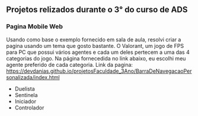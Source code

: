 ## Projetos relizados durante o 3° do curso de ADS

### Pagina Mobile Web
Usando como base o exemplo fornecido em sala de aula, resolvi criar a pagina usando um tema que gosto bastante. O Valorant, um jogo de FPS para PC que possui vários agentes e cada um deles pertecem a uma das 4 categorias do jogo. Na página fornecedida no link abaixo, eu escolhi meu agente preferido de cada categoria. 
Link da pagina: https://devdanias.github.io/projetosFaculdade_3Ano/BarraDeNavegacaoPersonalizada/index.html
- Duelista
- Sentinela
- Iniciador
- Controlador
